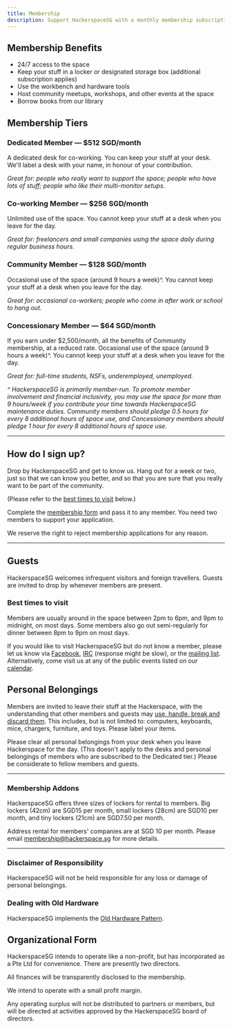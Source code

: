 ```yaml
---
title: Membership
description: Support HackerspaceSG with a monthly membership subscription.
---
```


## Membership Benefits

- 24/7 access to the space
- Keep your stuff in a locker or designated storage box (additional subscription applies) 
- Use the workbench and hardware tools
- Host community meetups, workshops, and other events at the space
- Borrow books from our library

## Membership Tiers

### Dedicated Member &mdash; $512 SGD/month

A dedicated desk for co-working. You can keep your stuff at your desk. We'll label a desk with your name, in honour of your contribution.

_Great for: people who really want to support the space; people who have lots of stuff; people who like their multi-monitor setups._

### Co-working Member &mdash; $256 SGD/month

Unlimited use of the space. You cannot keep your stuff at a desk when you leave for the day.

_Great for: freelancers and small companies using the space daily during regular business hours._

### Community Member &mdash; $128 SGD/month

Occasional use of the space (around 9 hours a week)^. You cannot keep your stuff at a desk when you leave for the day.

_Great for: occasional co-workers; people who come in after work or school to hang out._

### Concessionary Member &mdash; $64 SGD/month

If you earn under $2,500/month, all the benefits of Community membership, at a reduced rate. Occasional use of the space (around 9 hours a week)^. You cannot keep your stuff at a desk when you leave for the day.

_Great for: full-time students, NSFs, underemployed, unemployed._

_^ HackerspaceSG is primarily member-run. To promote member involvement and financial inclusivity, you may use the space for more than 9 hours/week if you contribute your time towards HackerspaceSG maintenance duties. Community members should pledge 0.5 hours for every 8 additional hours of space use, and Concessionary members should pledge 1 hour for every 8 additional hours of space use._

___

## How do I sign up?

Drop by HackerspaceSG and get to know us. Hang out for a week or two, just so that we can know you better, and so that you are sure that you really want to be part of the community.

(Please refer to the [best times to visit](#best-times-to-visit) below.)

Complete the <a href="/membership/MembershipAgreement.pdf" target="_blank">membership form</a> and pass it to any member. You need two members to support your application.

We reserve the right to reject membership applications for any reason.

___

## Guests

HackerspaceSG welcomes infrequent visitors and foreign travellers. Guests are invited to drop by whenever members are present.

### Best times to visit

Members are usually around in the space between 2pm to 6pm, and 9pm to midnight, on most days. Some members also go out semi-regularly for dinner between 8pm to 9pm on most days.

If you would like to visit HackerspaceSG but do not know a member, please let us know via [Facebook](https://www.facebook.com/hackerspacesg), [IRC](irc://irc.freenode.net/hackerspacesg) (response might be slow), or the [mailing list](https://groups.google.com/forum/#!forum/hackerspacesg). Alternatively, come visit us at any of the public events listed on our [calendar](/calendar).

## Personal Belongings

Members are invited to leave their stuff at the Hackerspace, with the understanding that other members and guests may [use, handle, break and discard them](http://hackerspaces.org/wiki/The_Old_Hardware_Pattern). This includes, but is not limited to: computers, keyboards, mice, chargers, furniture, and toys. Please label your items.

Please clear all personal belongings from your desk when you leave Hackerspace for the day. (This doesn't apply to the desks and personal belongings of members who are subscribed to the Dedicated tier.) Please be considerate to fellow members and guests.

___

### Membership Addons

HackerspaceSG offers three sizes of lockers for rental to members. Big lockers (42cm) are SGD15 per month, small lockers (28cm) are SGD10 per month, and tiny lockers (21cm) are SGD7.50 per month.

Address rental for members' companies are at SGD 10 per month. Please email <membership@hackerspace.sg> for more details.

___

### Disclaimer of Responsibility

HackerspaceSG will not be held responsible for any loss or damage of personal belongings.

### Dealing with Old Hardware

HackerspaceSG implements the [Old Hardware Pattern](/old-hardware/).

## Organizational Form

HackerspaceSG intends to operate like a non-profit, but has incorporated as a Pte Ltd for convenience. There are presently two directors.

All finances will be transparently disclosed to the membership.

We intend to operate with a small profit margin.

Any operating surplus will not be distributed to partners or members, but will
be directed at activities approved by the HackerspaceSG board of directors.
